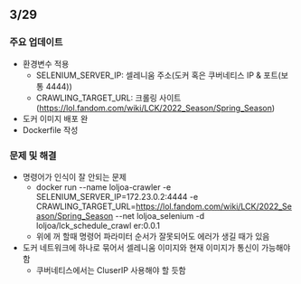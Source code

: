 ## 3/29

### 주요 업데이트

- 환경변수 적용
  - SELENIUM_SERVER_IP: 셀레니움 주소(도커 혹은 쿠버네티스 IP & 포트(보통 4444))
  - CRAWLING_TARGET_URL: 크롤링 사이트(https://lol.fandom.com/wiki/LCK/2022_Season/Spring_Season)
- 도커 이미지 배포 완
- Dockerfile 작성

### 문제 및 해결

- 명령어가 인식이 잘 안되는 문제
  - docker run --name loljoa-crawler -e SELENIUM_SERVER_IP=172.23.0.2:4444 -e CRAWLING_TARGET_URL=https://lol.fandom.com/wiki/LCK/2022_Season/Spring_Season --net loljoa_selenium -d loljoa/lck_schedule_crawl
er:0.0.1
  - 위에 꺼 할때 명령어 파라미터 순서가 잘못되어도 에러가 생길 때가 있음
- 도커 네트워크에 하나로 묶어서 셀레니움 이미지와 현재 이미지가 통신이 가능해야함
  - 쿠버네티스에서는 CluserIP 사용해야 할 듯함